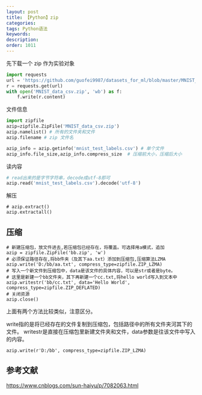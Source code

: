 ```yaml
---
layout: post
title: 【Python】zip
categories:
tags: Python语法
keywords:
description:
order: 1011
---
```



先下载一个 zip 作为实验对象
```py
import requests
url = 'https://github.com/guofei9987/datasets_for_ml/blob/master/MNIST_data_csv.zip?raw=true'
r = requests.get(url)
with open('MNIST_data_csv.zip', 'wb') as f:
    f.write(r.content)
```


文件信息
```py
import zipfile
azip=zipfile.ZipFile('MNIST_data_csv.zip')
azip.namelist() # 所有的文件夹和文件
azip.filename # zip 文件名

azip_info = azip.getinfo('mnist_test_labels.csv') # 单个文件
azip_info.file_size,azip_info.compress_size  # 压缩前大小，压缩后大小
```

读内容
```py
# read出来的是字节字符串，decode成utf-8即可
azip.read('mnist_test_labels.csv').decode('utf-8')
```

解压
```
# azip.extract()
azip.extractall()
```

## 压缩
```
# 新建压缩包，放文件进去,若压缩包已经存在，将覆盖。可选择用a模式，追加
azip = zipfile.ZipFile('bb.zip', 'w')
# 必须保证路径存在,将bb件夹（及其下aa.txt）添加到压缩包,压缩算法LZMA
azip.write('D:/bb/aa.txt', compress_type=zipfile.ZIP_LZMA)
# 写入一个新文件到压缩包中，data是该文件的具体内容，可以是str或者是byte。
# 这里是新建一个bb文件夹，其下再新建一个cc.txt,将hello world写入到文本中
azip.writestr('bb/cc.txt', data='Hello World', compress_type=zipfile.ZIP_DEFLATED)
# 关闭资源
azip.close()
```
上面有两个方法比较类似，注意区分。

write指的是将已经存在的文件复制到压缩包，包括路径中的所有文件夹河其下的文件。
writestr是直接在压缩包里新建文件夹和文件，data参数是往该文件中写入的内容。



```
azip.write(r'D:/bb', compress_type=zipfile.ZIP_LZMA)
```




## 参考文献
https://www.cnblogs.com/sun-haiyu/p/7082063.html
